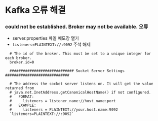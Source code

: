 # Kafka 오류 해결

### could not be established. Broker may not be available. 오류

- server.properties 파일 메모장 열기
- `listeners=PLAINTEXT://:9092` 주석 해제

```
  # The id of the broker. This must be set to a unique integer for each broker.
  broker.id=0

  ############################# Socket Server Settings #############################

  # The address the socket server listens on. It will get the value returned from 
  # java.net.InetAddress.getCanonicalHostName() if not configured.
  #   FORMAT:
  #     listeners = listener_name://host_name:port
  #   EXAMPLE:
  #     listeners = PLAINTEXT://your.host.name:9092
  `listeners=PLAINTEXT://:9092`
```
